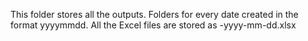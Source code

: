 This folder stores all the outputs. Folders for every date created in the format yyyymmdd. All the Excel files are stored as <city-name>-yyyy-mm-dd.xlsx
